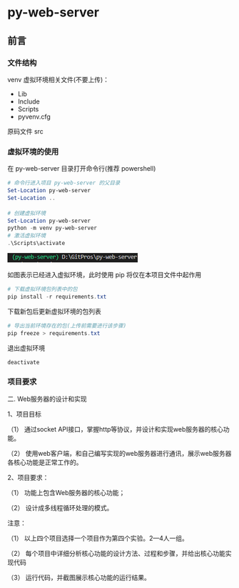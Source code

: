 # py-web-server

## 前言

### 文件结构

venv 虚拟环境相关文件(不要上传)：

- Lib
- Include
- Scripts
- pyvenv.cfg

原码文件 src

### 虚拟环境的使用

在 py-web-server 目录打开命令行(推荐 powershell)

```powershell
# 命令行进入项目 py-web-server 的父目录
Set-Location py-web-server
Set-Location ..

# 创建虚拟环境
Set-Location py-web-server
python -m venv py-web-server 
# 激活虚拟环境
.\Scripts\activate
```

![image-20220518100345959](README.assets/image-20220518100345959.png)

如图表示已经进入虚拟环境，此时使用 pip 将仅在本项目文件中起作用

```powershell
# 下载虚拟环境包列表中的包
pip install -r requirements.txt
```

下载新包后更新虚拟环境的包列表

```powershell
# 导出当前环境存在的包(上传前需要进行该步骤)
pip freeze > requirements.txt
```

退出虚拟环境

```powershell
deactivate
```

### 项目要求

二.	 Web服务器的设计和实现

1、项目目标

（1）	通过socket API接口，掌握http等协议，并设计和实现web服务器的核心功能。

（2）	使用web客户端，和自己编写实现的web服务器进行通讯，展示web服务器各核心功能是正常工作的。

2、项目要求：

（1）	功能上包含Web服务器的核心功能；

（2）	设计成多线程循环处理的模式。

注意： 

（1）	以上四个项目选择一个项目作为第四个实验。2—4人一组。

（2）	每个项目中详细分析核心功能的设计方法、过程和步骤，并给出核心功能实现代码

（3）	运行代码，并截图展示核心功能的运行结果。
